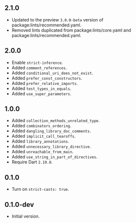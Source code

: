 ## 2.1.0

- Updated to the preview `3.0.0-beta` version of package:lints/recommended.yaml.
- Removed lints duplicated from package:lints/core.yaml and
  package:lints/recommended.yaml.

## 2.0.0

- Enable `strict-inference`.
- Added `comment_references`.
- Added `conditional_uri_does_not_exist`.
- Added `prefer_const_constructors`.
- Added `prefer_relative_imports`.
- Added `test_types_in_equals`.
- Added `use_super_parameters`.

## 1.0.0

- Added `collection_methods_unrelated_type`.
- Added `combinators_ordering`.
- Added `dangling_library_doc_comments`.
- Added `implicit_call_tearoffs`.
- Added `library_annotations`.
- Added `unnecessary_library_directive`.
- Added `unreachable_from_main`.
- Added `use_string_in_part_of_directives`.
- Require Dart `2.19.0`.

## 0.1.0

- Turn on `strict-casts: true`.

## 0.1.0-dev

- Initial version.
